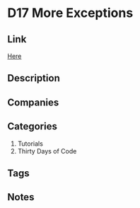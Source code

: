 # D17 More Exceptions

## Link

[Here](https://www.hackerrank.com/challenges/30-more-exceptions)

## Description

## Companies

## Categories

1. Tutorials
1. Thirty Days of Code

## Tags

## Notes